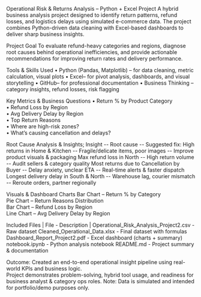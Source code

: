 Operational Risk & Returns Analysis – Python + Excel Project
A hybrid business analysis project designed to identify return patterns, refund losses, and logistics delays using simulated e-commerce data. The project combines Python-driven data cleaning with Excel-based dashboards to deliver sharp business insights.

 Project Goal
To evaluate refund-heavy categories and regions, diagnose root causes behind operational inefficiencies, and provide actionable recommendations for improving return rates and delivery performance.

 Tools & Skills Used
•	Python (Pandas, Matplotlib) – for data cleaning, metric calculation, visual plots
•	Excel– for pivot analysis, dashboards, and visual storytelling
•	GitHub– for professional documentation
•	Business Thinking – category insights, refund losses, risk flagging

 Key Metrics & Business Questions
•	Return % by Product Category  
•	Refund Loss by Region  
•	Avg Delivery Delay by Region  
•	Top Return Reasons  
•	Where are high-risk zones?  
•	What’s causing cancellation and delays?

Root Cause Analysis & Insights;
 Insight --  Root cause --	Suggested fix: 
  High returns in  Home & Kitchen	-- Fragile/delicate items, poor images --	Improve product visuals & packaging
  Max refund loss in North	-- High return volume --	Audit sellers & category quality
  Most returns due to Cancellation by Buyer	-- Delay anxiety, unclear ETA	-- Real-time alerts & faster dispatch
  Longest delivery delay in South & North --	Warehouse lag, courier mismatch	-- Reroute orders, partner regionally


Visuals & Dashboard Charts
 Bar Chart – Return % by Category  
 Pie Chart – Return Reasons Distribution  
 Bar Chart – Refund Loss by Region  
Line Chart – Avg Delivery Delay by Region  

 Included Files
| File - Description |
Operational_Risk_Analysis_Project2.csv - Raw dataset 
Cleaned_Operational_Data.xlsx -  Final dataset with formulas 
Dashboard_Report_Project2.pdf - Excel dashboard (charts + summary) 
notebook.ipynb -  Python analysis notebook 
README.md - Project summary & documentation 

 Outcome:
Created an end-to-end operational insight pipeline using real-world KPIs and business logic.  
Project demonstrates problem-solving, hybrid tool usage, and readiness for business analyst & category ops roles.
Note: Data is simulated and intended for portfolio/demo purposes only.














  
